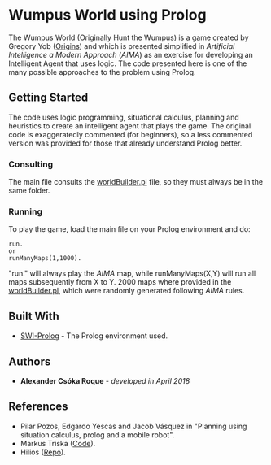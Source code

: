 # Wumpus World using Prolog

The Wumpus World (Originally Hunt the Wumpus) is a game created by Gregory Yob ([Origins](https://www.atariarchives.org/bcc1/showpage.php?page=247)) and which is presented simplified in *Artificial Intelligence a Modern Approach* (*AIMA*) as an exercise for developing an Intelligent Agent that uses logic. The code presented here is one of the many possible approaches to the problem using Prolog.

## Getting Started

The code uses logic programming, situational calculus, planning and heuristics to create an intelligent agent that plays the game. The original code is exaggeratedly commented (for beginners), so a less commented version was provided for those that already understand Prolog better.

### Consulting

The main file consults the [worldBuilder.pl](worldBuilder.pl) file, so they must always be in the same folder.

### Running

To play the game, load the main file on your Prolog environment and do:

```
run.
or
runManyMaps(1,1000).
```
"run." will always play the *AIMA* map, while runManyMaps(X,Y) will run all maps subsequently from X to Y. 2000 maps where provided in the [worldBuilder.pl](worldBuilder.pl), which were randomly generated following *AIMA* rules.

## Built With

* [SWI-Prolog](http://www.swi-prolog.org) - The Prolog environment used.

## Authors

* **Alexander Csóka Roque** - *developed in April 2018*

## References

* Pilar Pozos, Edgardo Yescas and Jacob Vásquez in "Planning using situation calculus, prolog and a mobile robot".
* Markus Triska ([Code](https://www.metalevel.at/wumpusworld/wumpus.pl)).
* Hilios ([Repo](https://github.com/hilios/wumpus-prolog)).
